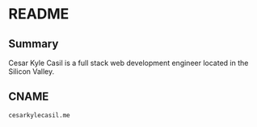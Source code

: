 # README

## Summary

Cesar Kyle Casil is a full stack web development engineer located in the Silicon Valley.

## CNAME

`cesarkylecasil.me`
